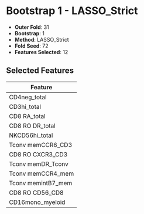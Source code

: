 # Bootstrap 1 - LASSO_Strict

- **Outer Fold**: 31
- **Bootstrap**: 1
- **Method**: LASSO_Strict
- **Fold Seed**: 72
- **Features Selected**: 12

## Selected Features

| Feature |
|---------|
| CD4neg_total |
| CD3hi_total |
| CD8 RA_total |
| CD8 RO DR_total |
| NKCD56hi_total |
| Tconv memCCR6_CD3 |
| CD8 RO CXCR3_CD3 |
| Tconv memDR_Tconv |
| Tconv memCCR4_mem |
| Tconv memintB7_mem |
| CD8 RO CD56_CD8 |
| CD16mono_myeloid |
